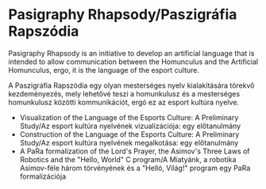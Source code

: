 # Pasigraphy Rhapsody/Paszigráfia Rapszódia

Pasigraphy Rhapsody is an initiative to develop an artificial language that is 
intended to allow communication between the Homunculus and the Artificial 
Homunculus, ergo, it is the language of the esport culture.

A Paszigráfia Rapszódia egy olyan mesterséges nyelv kialakítására törekvő 
kezdeményezés, mely lehetővé teszi a homunkulusz és a mesterséges homunkulusz 
közötti kommunikációt, ergó ez az esport kultúra nyelve.

* Visualization of the Language of the Esports Culture: A Preliminary Study/Az esport kultúra nyelvének vizualizációja: egy előtanulmány
* Construction of the Language of the Esports Culture: A Preliminary Study/Az esport kultúra nyelvének megalkotása: egy előtanulmány
* A PaRa formalization of the Lord's Prayer, the Asimov's Three Laws of Robotics and the "Hello, World" C program/A Miatyánk, a robotika Asimov-féle három törvényének és a "Helló, Világ!" program egy PaRa formalizációja

